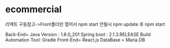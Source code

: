 # ecommercial
리액트 구동참고->Front폴더만 열어서 npm start 안될시 npm update 후 npm start

Back-End=
		Java Version : 1.8.0_201
		Spring boot : 2.1.3.RELEASE
		Build Automation Tool: Gradle
Front-End=
		React.js
DataBase =
		Maria DB
		

